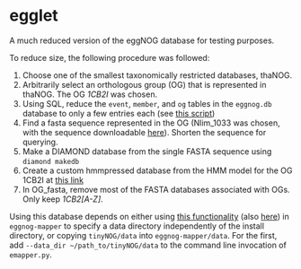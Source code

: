 # egglet

A much reduced version of the eggNOG database for testing purposes. 

To reduce size, the following procedure was followed: 

1) Choose one of the smallest taxonomically restricted databases, thaNOG. 
2) Arbitrarily select an orthologous group (OG) that is represented in thaNOG. The OG *1CB2I* was chosen. 
3) Using SQL, reduce the `event`, `member`, and `og` tables in the `eggnog.db` database to only a few entries each (see [this script](scripts/make_small.sql))
4) Find a fasta sequence represented in the OG (Nlim\_1033 was chosen, with the sequence downloadable [here](https://string-db.org/cgi/generate_task_specific_download_file.pl?taskId=X6sS4YlpHC4q&download_data_format=seqs&download_file_name=string_protein_sequences.fa)). Shorten the sequence for querying. 
5) Make a DIAMOND database from the single FASTA sequence using `diamond makedb` 
6) Create a custom hmmpressed database from the HMM model for the OG 1CB2I at [this link](http://eggnogapi.embl.de/nog_data/file/hmm/ENOG411CB2I) 
7) In OG\_fasta, remove most of the FASTA databases associated with OGs. Only keep *1CB2[A-Z]*. 

Using this database depends on either using [this functionality](https://github.com/jhcepas/eggnog-mapper/pull/44) (also [here](https://github.com/jhcepas/eggnog-mapper/pull/56)) in `eggnog-mapper` to specify a data directory independently of the install directory, or copying `tinyNOG/data` into `eggnog-mapper/data`. For the first, add `--data_dir ~/path_to/tinyNOG/data` to the command line invocation of `emapper.py`.
